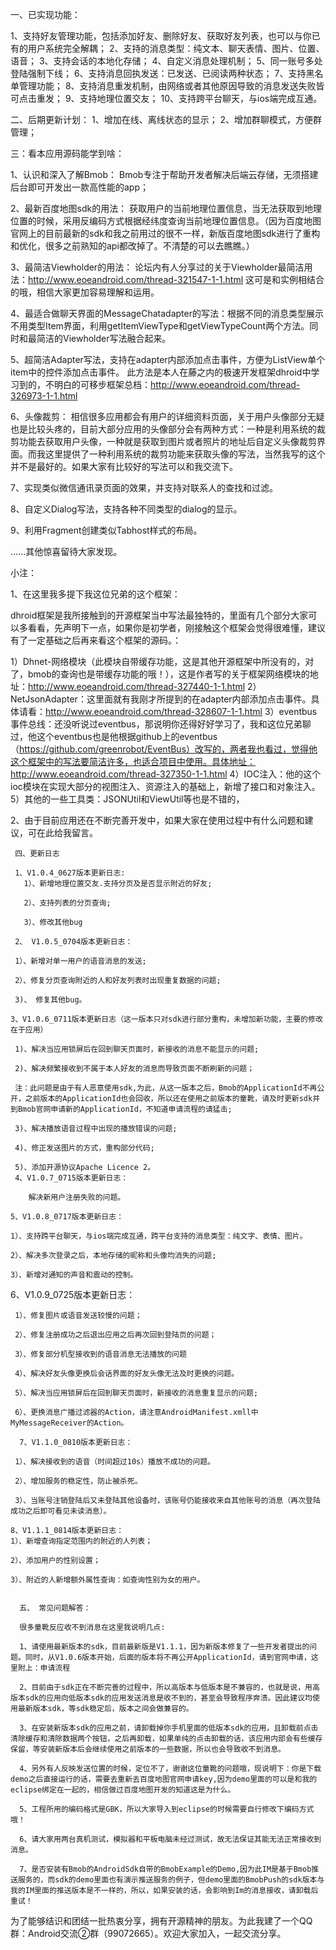  一、已实现功能：

1、支持好友管理功能，包括添加好友、删除好友、获取好友列表，也可以与你已有的用户系统完全解耦；
2、支持的消息类型：纯文本、聊天表情、图片、位置、语音；
3、支持会话的本地化存储；
4、自定义消息处理机制；
5、同一账号多处登陆强制下线；
6、支持消息回执发送：已发送、已阅读两种状态；
7、支持黑名单管理功能；
8、支持消息重发机制，由网络或者其他原因导致的消息发送失败皆可点击重发；
9、支持地理位置交友；
10、支持跨平台聊天，与ios端完成互通。

二、后期更新计划：
1、增加在线、离线状态的显示；
2、增加群聊模式，方便群管理；

三：看本应用源码能学到啥：

1、认识和深入了解Bmob：
Bmob专注于帮助开发者解决后端云存储，无须搭建后台即可开发出一款高性能的app；

2、最新百度地图sdk的用法：
获取用户的当前地理位置信息，当无法获取到地理位置的时候，采用反编码方式根据经纬度查询当前地理位置信息。（因为百度地图官网上的目前最新的sdk和我之前用过的很不一样，新版百度地图sdk进行了重构和优化，很多之前熟知的api都改掉了。不清楚的可以去瞧瞧。）

3、最简洁Viewholder的用法：
论坛内有人分享过的关于Viewholder最简洁用法：http://www.eoeandroid.com/thread-321547-1-1.html
这可是和实例相结合的哦，相信大家更加容易理解和运用。

4、最适合做聊天界面的MessageChatadapter的写法：根据不同的消息类型展示不用类型Item界面，利用getItemViewType和getViewTypeCount两个方法。同时和最简洁的Viewholder写法融合起来。

5、超简洁Adapter写法，支持在adapter内部添加点击事件，方便为ListView单个item中的控件添加点击事件。
此方法是本人在藤之内的极速开发框架dhroid中学习到的，不明白的可移步框架总档：http://www.eoeandroid.com/thread-326973-1-1.html

6、头像裁剪：
相信很多应用都会有用户的详细资料页面，关于用户头像部分无疑也是比较头疼的，目前大部分应用的头像部分会有两种方式：一种是利用系统的裁剪功能去获取用户头像，一种就是获取到图片或者照片的地址后自定义头像裁剪界面。而我这里提供了一种利用系统的裁剪功能来获取头像的写法，当然我写的这个并不是最好的。如果大家有比较好的写法可以和我交流下。

7、实现类似微信通讯录页面的效果，并支持对联系人的查找和过滤。

8、自定义Dialog写法，支持各种不同类型的dialog的显示。

9、利用Fragment创建类似Tabhost样式的布局。

......其他惊喜留待大家发现。

小注：

1、在这里我多提下我这位兄弟的这个框架：

dhroid框架是我所接触到的开源框架当中写法最独特的，里面有几个部分大家可以多看看，先声明下一点，如果你是初学者，刚接触这个框架会觉得很难懂，建议有了一定基础之后再来看这个框架的源码。：

1）Dhnet-网络模块（此模块自带缓存功能，这是其他开源框架中所没有的，对了，bmob的查询也是带缓存功能的哦！），这是作者写的关于框架网络模块的地址：http://www.eoeandroid.com/thread-327440-1-1.html
2）NetJsonAdapter：这里面就有我刚才所提到的在adapter内部添加点击事件。具体请看：http://www.eoeandroid.com/thread-328607-1-1.html
3）eventbus事件总线：还没听说过eventbus，那说明你还得好好学习了，我和这位兄弟聊过，他这个eventbus也是他根据github上的eventbus（https://github.com/greenrobot/EventBus）改写的，两者我也看过，觉得他这个框架中的写法要简洁许多，也适合项目中使用。具体地址：http://www.eoeandroid.com/thread-327350-1-1.html
4）IOC注入：他的这个ioc模块在实现大部分的视图注入、资源注入的基础上，新增了接口和对象注入。
5）其他的一些工具类：JSONUtil和ViewUtil等也是不错的，

2、由于目前应用还在不断完善开发中，如果大家在使用过程中有什么问题和建议，可在此给我留言。

     四、更新日志

     1、V1.0.4_0627版本更新日志:
       1）、新增地理位置交友.支持分页及是否显示附近的好友;

       2）、支持列表的分页查询;

       3）、修改其他bug

     2、 V1.0.5_0704版本更新日志：

     1）、新增对单一用户的语音消息的发送;

     2）、修复分页查询附近的人和好友列表时出现重复数据的问题;

     3)、 修复其他bug。

    3、V1.0.6_0711版本更新日志（这一版本只对sdk进行部分重构，未增加新功能，主要的修改在于应用）

     1)、解决当应用锁屏后在回到聊天页面时，新接收的消息不能显示的问题;

     2)、解决频繁接收到不属于本人好友的消息而导致页面不断刷新的问题；

     注：此问题是由于有人恶意使用sdk,为此，从这一版本之后，Bmob的ApplicationId不再公开，之前版本的ApplicationId也会回收，所以还在使用之前版本的童靴，请及时更新sdk并到Bmob官网申请新的ApplicationId，不知道申请流程的请猛击;

     3)、解决播放语音过程中出现的播放错误的问题;

     4)、修正发送图片的方式，重构部分代码;

     5)、添加开源协议Apache Licence 2。
     4、V1.0.7_0715版本更新日志：

        解决新用户注册失败的问题。
     
    5、V1.0.8_0717版本更新日志：

    1）、支持跨平台聊天，与ios端完成互通，跨平台支持的消息类型：纯文字、表情、图片。

    2）、解决多次登录之后，本地存储的昵称和头像均消失的问题;

    3）、新增对通知的声音和震动的控制。

6、V1.0.9_0725版本更新日志：

     1）、修复图片或语音发送较慢的问题；

     2）、修复注册成功之后退出应用之后再次回到登陆页的问题；

     3）、修复部分机型接收到的语音消息无法播放的问题

     4）、解决好友头像更换后会话界面的好友头像无法及时更换的问题。

     5）、解决当应用锁屏后在回到聊天页面时，新接收的消息重复显示的问题;
      
     6）、更换消息广播过滤器的Action，请注意AndroidManifest.xmll中MyMessageReceiver的Action。

      7、V1.1.0_0810版本更新日志：

     1）、解决接收到的语音（时间超过10s）播放不成功的问题。

     2）、增加服务的稳定性，防止被杀死。

     3）、当账号注销登陆后又未登陆其他设备时，该账号仍能接收来自其他账号的消息（再次登陆成功之后即可看见未读消息）。

    8、V1.1.1_0814版本更新日志：
    1）、新增查询指定范围内的附近的人列表；

    2）、添加用户的性别设置；

    3）、附近的人新增额外属性查询：如查询性别为女的用户。


      五、 常见问题解答：

      很多童靴反应收不到消息在这里我说明几点:

      1、请使用最新版本的sdk，目前最新版是V1.1.1，因为新版本修复了一些开发者提出的问题。同时，从V1.0.6版本开始，后面的版本将不再公开ApplicationId，请到官网申请，这里附上：申请流程

      2、目前由于sdk正在不断完善的过程中，所以高版本与低版本是不兼容的，也就是说，用高版本sdk的应用向低版本sdk的应用发送消息是收不到的，甚至会导致程序奔溃。因此建议均使用最新版本sdk，等sdk稳定后，版本之间会做兼容的。

      3、在安装新版本sdk的应用之前，请卸载掉你手机里面的低版本sdk的应用，且卸载前点击清除缓存和清除数据两个按钮，之后再卸载，如果单纯的点击卸载的话，该应用内部会有些缓存保留，等安装新版本后会继续使用之前版本的一些数据，所以也会导致收不到消息。

      4、另外有人反映发送位置的时候，定位不了，谢谢这位童靴的问题哦，现说明下：你是下载demo之后直接运行的话，需要去重新去百度地图官网申请key,因为demo里面的可以是和我的eclipse绑定在一起的，相信做过百度地图开发的知道这是为什么。

      5、工程所用的编码格式是GBK，所以大家导入到eclipse的时候需要自行修改下编码方式哦！

      6、请大家用两台真机测试，模拟器和平板电脑未经过测试，故无法保证其能无法正常接收到消息。

      7、是否安装有Bmob的AndroidSdk自带的BmobExample的Demo,因为此IM是基于Bmob推送服务的，而sdk的demo里面也有演示推送服务的例子，但demo里面的BmobPush的sdk版本与我的IM里面的推送版本是不一样的，所以，如果安装的话，会影响到Im的消息接收，请卸载后重试！
     


为了能够结识和团结一批热衷分享，拥有开源精神的朋友。为此我建了一个QQ群：Android交流②群（99072665）。欢迎大家加入，一起交流分享。
